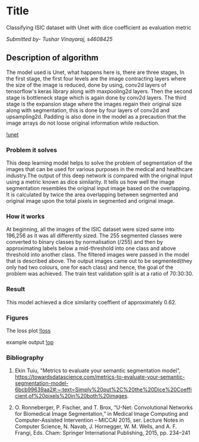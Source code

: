 # Title
Classifying ISIC dataset with Unet with dice coefficient as evaluation metric

*Submitted by- Tushar Vinayaraj, s4608425*

## Description of algorithm
The model used is Unet, what happens here is, there are three stages, In the first stage, the first four levels are the image contracting layers where the size of the image is reduced, done by using, conv2d layers of tensorflow's keras library along with maxpooling2d layers. Then the second stage is bottleneck stage which is again done by conv2d layers. The third stage is the expansion stage where the images regain their original size along with segmentation, this is done by four layers of conv2d and upsampling2d. Padding is also done in the model as a precaution that the image arrays do not loose original information while reduction.

[!unet](https://github.com/tusharvinayaraj/PatternFlow/blob/topic-recognition/recognition/s4608425/resources/unet.PNG)


### Problem it solves
This deep learning model helps to solve the problem of segmentation of the images that can be used for various purposes in the medical and healthcare industry.The output of this deep network is compared with the original input using a metric known as dice similarity. It tells us how well the image segmentation resembles the original input image based on the overlapping. It is calculated by twice the area overlapping between segmented and original image upon the total pixels in segmented and original image. 

### How it works
At beginning, all the images of the ISIC dataset were sized same into 196,256 as it was all differently sized. The 255 segmented classes were converted to binary classes by normalisation (/255) and then by approximating labels below a mid-threshold into one class and above threshold into another class. The filtered images were passed in the model that is described above. The output images came out to be segmented(they only had two colours, one for each class) and hence, the goal of the problem was achieved. The train test validation split is at a ratio of 70:30:30.

### Result
This model achieved a dice similarity coeffient of approximately 0.62.

### Figures
The loss plot
[!loss](resources/loss.PNG)

example output
[!op](resources/output.PNG)


### Bibliography
1. Ekin Tuiu, "Metrics to evaluate your semantic segmentation model", https://towardsdatascience.com/metrics-to-evaluate-your-semantic-segmentation-model-6bcb99639aa2#:~:text=Simply%20put%2C%20the%20Dice%20Coefficient,of%20pixels%20in%20both%20images.

2. O. Ronneberger, P. Fischer, and T. Brox, “U-Net: Convolutional Networks for Biomedical Image Segmentation,” in Medical Image Computing and Computer-Assisted Intervention – MICCAI 2015, ser. Lecture Notes in
Computer Science, N. Navab, J. Hornegger, W. M. Wells, and A. F. Frangi, Eds. Cham: Springer International Publishing, 2015, pp. 234–241


